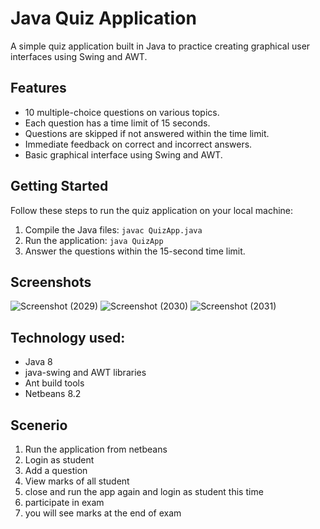 # Java Quiz Application

A simple quiz application built in Java to practice creating graphical user interfaces using Swing and AWT.

## Features

- 10 multiple-choice questions on various topics.
- Each question has a time limit of 15 seconds.
- Questions are skipped if not answered within the time limit.
- Immediate feedback on correct and incorrect answers.
- Basic graphical interface using Swing and AWT.

## Getting Started

Follow these steps to run the quiz application on your local machine:

1. Compile the Java files: `javac QuizApp.java`
2. Run the application: `java QuizApp`
3. Answer the questions within the 15-second time limit.
   
## Screenshots
![Screenshot (2029)](https://github.com/thdonadkar/Quiz-Application/assets/72977141/d0236111-a5f5-4478-8228-cb5764ec1c60)
![Screenshot (2030)](https://github.com/thdonadkar/Quiz-Application/assets/72977141/572ce55f-5374-42ed-8da6-da307823fb99)
![Screenshot (2031)](https://github.com/thdonadkar/Quiz-Application/assets/72977141/603f25fe-030f-4296-b332-601517904520)

## Technology used:
- Java 8
- java-swing and AWT libraries
- Ant build tools
- Netbeans 8.2

## Scenerio
1. Run the application from netbeans
2. Login as student 
3. Add a question
4. View marks of all student
5. close and run the app again and login as student this time
6. participate in exam
7. you will see marks at the end of exam
